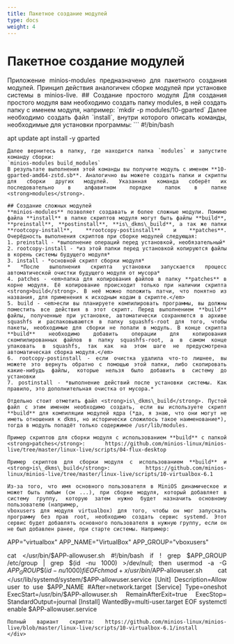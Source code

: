 ```yaml
---
title: Пакетное создание модулей
type: docs
weight: 4
---
```


# Пакетное создание модулей

<div style="text-align: justify">
Приложение minios-modules предназначено для пакетного создания модулей. Принцип действия аналогичен сборке модулей при установке системы в minios-live.
<!--more-->
## Создание простого модуля
Для создания простого модуля вам необходимо создать папку modules, в ней создать папку с именем модуля, например:
`mkdir -p modules/10-gparted`
Далее необходимо создать файл `install`, внутри которого описать команды, необходимые для установки программы:
```
#!/bin/bash

apt update
apt install -y gparted

```
Далее вернитесь в папку, где находится папка `modules` и запустите команду сборки:
`minios-modules build_modules`
В результате выполнения этой команды вы получите модуль с именем **10-gparted-amd64-zstd.sb**. Аналогично вы можете создать папки и скрипты для сборки других модулей. Указанная команда соберёт их последовательно в алфавитном порядке папок в папке <strong>modules</strong>.

## Создание сложных модулей
**minios-modules** позволяет создавать и более сложные модули. Помимо файла **install** в папке скриптов модуля могут быть файлы **build**, **preinstall**, **postinstall**, **is\_dkms\_build**, а так же папки **rootcopy-install**, **rootcopy-postinstall** и **patches**. Очерёдность выполнения скриптов при сборке модулей следующая:
1. preinstall - *выполнение операций перед установкой, необязательный*
2. rootcopy-install - *из этой папки перед установкой копируются файлы в корень системы будущего модуля*
3. install - *основной скрипт сборки модуля*
* *После выполнения скрипта установки запускается процесс автоматической очистки будущего модуля от мусора*
4. patches - <em>папка для копирования файлов в папку **patches** в корне модуля. Её копирование происходит только при наличии скрипта <strong>build</strong>. В неё можно положить патчи, что понятно из названия, для применения к исходным кодам в скрипте.</em>
5. build - <em>если вы планируете компилировать программы, вы должны поместить все действия в этот скрипт. Перед выполнением **build** файлы, полученные при установке, автоматически сохраняются в архиве squashfs и распаковываются в папку squashfs-root для того, чтобы пакеты, необходимые для сборки не попали в модуль. В конце скрипта **build** необходимо добавить операции для копирования скомпилированных файлов в папку squashfs-root, а в самом конце упаковать в squashfs, так как на этом шаге не предусмотрена автоматическая сборка модуля.</em>
6. rootcopy-postinstall - если очистка удалила что-то лишнее, вы можете это вернуть обратно с помощью этой папки, либо скопировать какие-нибудь файлы, которые нельзя было добавить в систему до установки
7. postinstall - *выполнение действий после установки системы. Как правило, это дополнительная очистка от мусора.*

Отдельно стоит отметить файл <strong>is\_dkms\_build</strong>. Пустой файл с этим именем необходимо создать, если вы используете скрипт **build** для компиляции модулей ядра (*да, я знаю, что они могут не иметь отношения к dkms, но исторически сложилось такое наименование*), тогда в модуль попадёт только содержимое /usr/lib/modules.

Пример скриптов для сборки модуля с использованием **build** с папкой <strong>patches</strong>: https://github.com/minios-linux/minios-live/tree/master/linux-live/scripts/04-flux-desktop

Пример скриптов для сборки модуля с использованием **build** и <strong>is\_dkms\_build</strong>: https://github.com/minios-linux/minios-live/tree/master/linux-live/scripts/10-virtualbox-6.1

Из-за того, что имя основного пользователя в MiniOS динамическое и может быть любым (см ...), при сборке модуля, который добавляет в систему группу, которую затем нужно будет назначить основному пользователю (например,
vboxusers для модуля virtualbox) для того, чтобы он мог запускать программу без прав root, необходимо создать сервис systemd. Этот сервис будет добавлять основного пользователя в нужную группу, если он не был добавлен ранее, при старте системы. Например:
```
APP="virtualbox"
APP_NAME="VirtualBox"
APP_GROUP="vboxusers"

cat <<EOF >/usr/bin/$APP-allowuser.sh
#!/bin/bash
if ! grep $APP_GROUP /etc/group | grep \$(id -nu 1000) >/dev/null; then
    usermod -a -G $APP_GROUP \$(id -nu 1000)
fi
EOF
chmod +x /usr/bin/$APP-allowuser.sh
cat <<EOF >/usr/lib/systemd/system/$APP-allowuser.service
[Unit]
Description=Allow user to use $APP_NAME
#After=network.target
[Service]
Type=oneshot
ExecStart=/usr/bin/$APP-allowuser.sh
RemainAfterExit=true
ExecStop=
StandardOutput=journal
[Install]
WantedBy=multi-user.target
EOF
systemctl enable $APP-allowuser.service
```
Полный вариант скрипта: https://github.com/minios-linux/minios-live/blob/master/linux-live/scripts/10-virtualbox-6.1/install
</div>